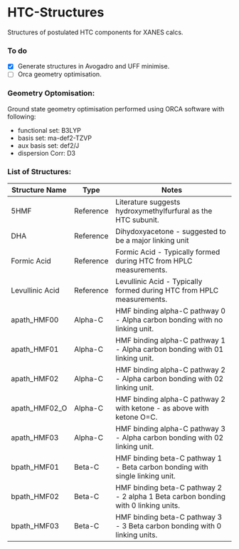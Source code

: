 # HTC-Structures
Structures of postulated HTC components for XANES calcs.

### To do
- [x] Generate structures in Avogadro and UFF minimise.
- [ ] Orca geometry optimisation.

### Geometry Optomisation:
Ground state geometry optimisation performed using ORCA software with following:
* functional set:  B3LYP
* basis set:	     ma-def2-TZVP
* aux basis set:	 def2/J
* dispersion Corr: D3

### List of Structures:
Structure Name |Type | Notes
----------------|-----------|------------------------------------------------------------------------------------
5HMF		        |Reference	|Literature suggests hydroxymethylfurfural as the HTC subunit.
DHA		          |Reference	|Dihydoxyacetone - suggested to be a major linking unit
Formic Acid	    |Reference	|Formic Acid - Typically formed during HTC from HPLC measurements.
Levullinic Acid	|Reference	|Levullinic Acid - Typically formed during HTC from HPLC measurements.
apath_HMF00	    |Alpha-C		|HMF binding alpha-C pathway 0 - Alpha carbon bonding with no linking unit.
apath_HMF01	    |Alpha-C		|HMF binding alpha-C pathway 1 - Alpha carbon bonding with 01 linking unit.
apath_HMF02	    |Alpha-C		|HMF binding alpha-C pathway 2 - Alpha carbon bonding with 02 linking unit.
apath_HMF02_O	  |Alpha-C		|HMF binding alpha-C pathway 2 with ketone - as above with ketone O=C.
apath_HMF03	    |Alpha-C		|HMF binding alpha-C pathway 3 - Alpha carbon bonding with 02 linking unit.
bpath_HMF01	    |Beta-C		  |HMF binding beta-C pathway 1 - Beta carbon bonding with single linking unit.
bpath_HMF02	    |Beta-C		  |HMF binding beta-C pathway 2 - 2 alpha 1 Beta carbon bonding with 0 linking units.
bpath_HMF03     |Beta-C     |HMF binding beta-C pathway 3 - 3 Beta carbon bonding with 0 linking units.
